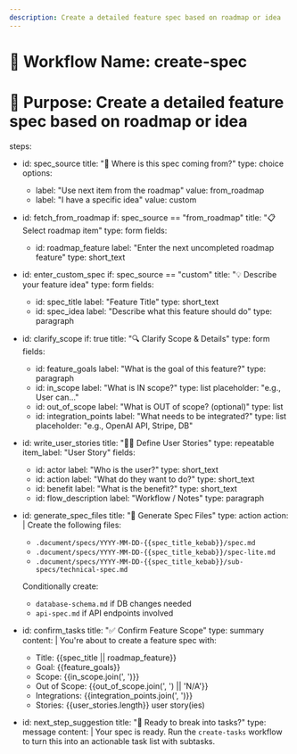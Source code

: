 ```yaml
---
description: Create a detailed feature spec based on roadmap or idea
---
```


# 🔧 Workflow Name: create-spec
# 📌 Purpose: Create a detailed feature spec based on roadmap or idea

steps:
  - id: spec_source
    title: "🧩 Where is this spec coming from?"
    type: choice
    options:
      - label: "Use next item from the roadmap"
        value: from_roadmap
      - label: "I have a specific idea"
        value: custom

  - id: fetch_from_roadmap
    if: spec_source == "from_roadmap"
    title: "📋 Select roadmap item"
    type: form
    fields:
      - id: roadmap_feature
        label: "Enter the next uncompleted roadmap feature"
        type: short_text

  - id: enter_custom_spec
    if: spec_source == "custom"
    title: "💡 Describe your feature idea"
    type: form
    fields:
      - id: spec_title
        label: "Feature Title"
        type: short_text
      - id: spec_idea
        label: "Describe what this feature should do"
        type: paragraph

  - id: clarify_scope
    if: true
    title: "🔍 Clarify Scope & Details"
    type: form
    fields:
      - id: feature_goals
        label: "What is the goal of this feature?"
        type: paragraph
      - id: in_scope
        label: "What is IN scope?"
        type: list
        placeholder: "e.g., User can..."
      - id: out_of_scope
        label: "What is OUT of scope? (optional)"
        type: list
      - id: integration_points
        label: "What needs to be integrated?"
        type: list
        placeholder: "e.g., OpenAI API, Stripe, DB"

  - id: write_user_stories
    title: "🧑‍💻 Define User Stories"
    type: repeatable
    item_label: "User Story"
    fields:
      - id: actor
        label: "Who is the user?"
        type: short_text
      - id: action
        label: "What do they want to do?"
        type: short_text
      - id: benefit
        label: "What is the benefit?"
        type: short_text
      - id: flow_description
        label: "Workflow / Notes"
        type: paragraph

  - id: generate_spec_files
    title: "📁 Generate Spec Files"
    type: action
    action: |
      Create the following files:
      - `.document/specs/YYYY-MM-DD-{{spec_title_kebab}}/spec.md`
      - `.document/specs/YYYY-MM-DD-{{spec_title_kebab}}/spec-lite.md`
      - `.document/specs/YYYY-MM-DD-{{spec_title_kebab}}/sub-specs/technical-spec.md`
      
      Conditionally create:
      - `database-schema.md` if DB changes needed
      - `api-spec.md` if API endpoints involved

  - id: confirm_tasks
    title: "✅ Confirm Feature Scope"
    type: summary
    content: |
      You're about to create a feature spec with:
      - Title: {{spec_title || roadmap_feature}}
      - Goal: {{feature_goals}}
      - Scope: {{in_scope.join(', ')}}
      - Out of Scope: {{out_of_scope.join(', ') || 'N/A'}}
      - Integrations: {{integration_points.join(', ')}}
      - Stories: {{user_stories.length}} user story(ies)

  - id: next_step_suggestion
    title: "🚀 Ready to break into tasks?"
    type: message
    content: |
      Your spec is ready. Run the `create-tasks` workflow to turn this into an actionable task list with subtasks.
